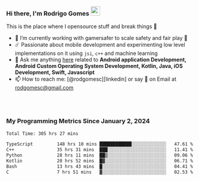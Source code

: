
### Hi there, I'm Rodrigo Gomes <img src="https://media.giphy.com/media/hvRJCLFzcasrR4ia7z/giphy.gif" width="25px">
This is the place where I opensource stuff and break things 🤣
- 🔭 I’m currently working with gamersafer to scale safety and fair play 💜
- ☄️ Passionate about mobile development and experimenting low level implementations on it using `jsi`, `c++` and machine learning
- 💬 Ask me anything [here](https://github.com/rodgomesc/rodgomesc/issues) related to <b>Android application Development, Android Custom Operating System Development, Kotlin, Java, iOS Development, Swift, Javascript</b>
- 📫 How to reach me: [@rodgomesc][linkedin] or say 👋 on Email at [rodgomesc@gmail.com](mailto:rodgomesc@gmail.com)


<br/>

<!-- 
<picture>
  <img src="/github-metrics.svg" alt="Metrics">
</picture>
-->

</br>

### My Programming Metrics Since January 2, 2024 


<!--START_SECTION:waka-->

```txt
Total Time: 305 hrs 27 mins

TypeScript         148 hrs 10 mins ████████████░░░░░░░░░░░░░   47.61 %
C++                35 hrs 31 mins  ███░░░░░░░░░░░░░░░░░░░░░░   11.41 %
Python             28 hrs 11 mins  ██▒░░░░░░░░░░░░░░░░░░░░░░   09.06 %
Kotlin             20 hrs 52 mins  █▓░░░░░░░░░░░░░░░░░░░░░░░   06.71 %
Bash               13 hrs 43 mins  █░░░░░░░░░░░░░░░░░░░░░░░░   04.41 %
C                  7 hrs 51 mins   ▓░░░░░░░░░░░░░░░░░░░░░░░░   02.53 %
```

<!--END_SECTION:waka-->
